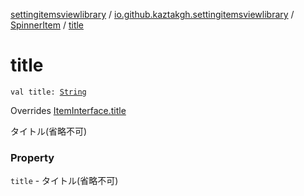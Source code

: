 [settingitemsviewlibrary](../../index.md) / [io.github.kaztakgh.settingitemsviewlibrary](../index.md) / [SpinnerItem](index.md) / [title](./title.md)

# title

`val title: `[`String`](https://kotlinlang.org/api/latest/jvm/stdlib/kotlin/-string/index.html)

Overrides [ItemInterface.title](../-item-interface/title.md)

タイトル(省略不可)

### Property

`title` - タイトル(省略不可)